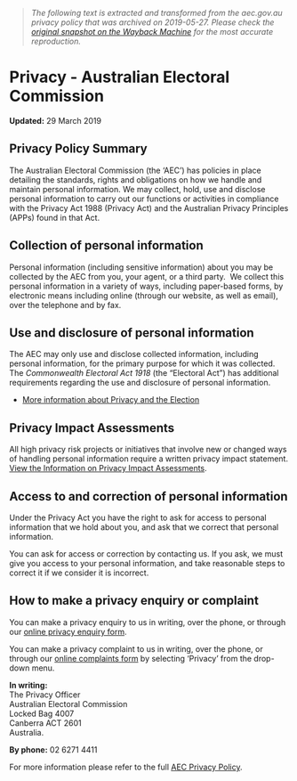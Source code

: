 > *The following text is extracted and transformed from the aec.gov.au privacy policy that was archived on 2019-05-27. Please check the [original snapshot on the Wayback Machine](https://web.archive.org/web/20190527225455id_/https%3A//www.aec.gov.au/privacy) for the most accurate reproduction.*

# Privacy - Australian Electoral Commission

**Updated:** 29 March 2019

## Privacy Policy Summary

The Australian Electoral Commission (the ‘AEC’) has policies in place detailing the standards, rights and obligations on how we handle and maintain personal information. We may collect, hold, use and disclose personal information to carry out our functions or activities in compliance with the Privacy Act 1988 (Privacy Act) and the Australian Privacy Principles (APPs) found in that Act.

## Collection of personal information

Personal information (including sensitive information) about you may be collected by the AEC from you, your agent, or a third party.  We collect this personal information in a variety of ways, including paper-based forms, by electronic means including online (through our website, as well as email), over the telephone and by fax.

## Use and disclosure of personal information

The AEC may only use and disclose collected information, including personal information, for the primary purpose for which it was collected. The _Commonwealth Electoral Act 1918_ (the “Electoral Act”) has additional requirements regarding the use and disclosure of personal information.

  * [More information about Privacy and the Election](https://web.archive.org/FAQs/privacy-election.htm)



## Privacy Impact Assessments

All high privacy risk projects or initiatives that involve new or changed ways of handling personal information require a written privacy impact statement. [View the Information on Privacy Impact Assessments](https://web.archive.org/web/20190527225455id_/http://www.aec.gov.au/privacy/privacy-impact-assessments.htm).

## Access to and correction of personal information

Under the Privacy Act you have the right to ask for access to personal information that we hold about you, and ask that we correct that personal information.

You can ask for access or correction by contacting us. If you ask, we must give you access to your personal information, and take reasonable steps to correct it if we consider it is incorrect.

## How to make a privacy enquiry or complaint

You can make a privacy enquiry to us in writing, over the phone, or through our [online privacy enquiry form](https://formupload.aec.gov.au/Form?FormId=Privacy).

You can make a privacy complaint to us in writing, over the phone, or through our [online complaints form](https://formupload.aec.gov.au/Form?FormId=complaint) by selecting ‘Privacy’ from the drop-down menu.

**In writing:**  
The Privacy Officer  
Australian Electoral Commission  
Locked Bag 4007  
Canberra ACT 2601  
Australia.

**By phone:** 02 6271 4411

For more information please refer to the full [AEC Privacy Policy](https://web.archive.org/footer/Privacy.htm).
